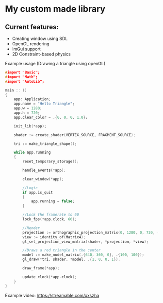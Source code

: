 # My custom made library

## Current features: 
- Creating window using SDL
- OpenGL rendering
- ImGui support
- 2D Constraint-based physics

Example usage (Drawing a triangle using openGL)
```c
#import "Basic";
#import "Math";
#import "AutoLib";

main :: ()
{
    app: Application;
    app.name = "Hello Triangle";
    app.w = 1280;
    app.h = 720;
    app.clear_color = .{0, 0, 0, 1.0};

    init_lib(*app);

    shader := create_shader(VERTEX_SOURCE, FRAGMENT_SOURCE);

    tri := make_triangle_shape();

    while app.running
    {
        reset_temporary_storage();

        handle_events(*app);

        clear_window(*app);

        //Logic
        if app.is_quit
        {
            app.running = false;
        }

        //Lock the framerate to 60
        lock_fps(*app.clock, 60);

        //Render
        projection := orthographic_projection_matrix(0, 1280, 0, 720, -1, 1);
        view := identity_of(Matrix4);
        gl_set_projection_view_matrix(shader, *projection, *view);

        //Draws a red triangle in the center
        model := make_model_matrix(.{640, 360, 0}, .{100, 100});
        gl_draw(*tri, shader, *model, .{1, 0, 0, 1});

        draw_frame(*app);

        update_clock(*app.clock);
    }
}
```

Example video: https://streamable.com/xxszha
